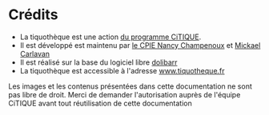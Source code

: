  # Crédits

 * La tiquothèque est une action [du programme CiTIQUE](https://www.citique.fr).
 * Il est développé est maintenu par [le CPIE Nancy Champenoux](https://www.cpie54.com) et [Mickael Carlavan](https://www.http://mika-carl.fr)
 * Il est réalisé sur la base du logiciel libre [dolibarr](https://www.dolibarr.org)
 * La tiquothèque est accessible à l'adresse www.tiquotheque.fr

 Les images et les contenus présentées dans cette documentation ne sont pas libre de droit.
 Merci de demander l'autorisation auprès de l'équipe CiTIQUE avant tout réutilisation de cette documentation